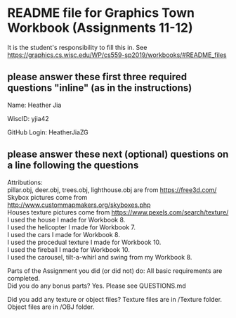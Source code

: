 # README file for Graphics Town Workbook (Assignments 11-12)

It is the student's responsibility to fill this in.
See <https://graphics.cs.wisc.edu/WP/cs559-sp2019/workbooks/#README_files>

## please answer these first three required questions "inline" (as in the instructions)

Name: Heather Jia

WiscID: yjia42

GitHub Login: HeatherJiaZG

## please answer these next (optional) questions on a line following the questions

Attributions: <br>
pillar.obj, deer.obj, trees.obj, lighthouse.obj are from https://free3d.com/  <br>
Skybox pictures come from http://www.custommapmakers.org/skyboxes.php <br>
Houses texture pictures come from https://www.pexels.com/search/texture/ <br>
I used the house I made for Workbook 8.<br>
I used the helicopter I made for Workbook 7.<br>
I used the cars I made for Workbook 8.<br>
I used the procedual texture I made for Workbook 10.<br>
I used the fireball I made for Workbook 10.<br>
I used the carousel, tilt-a-whirl and swing from my Workbook 8.<br>

Parts of the Assignment you did (or did not) do:
All basic requirements are completed.<br>
Did you do any bonus parts?
Yes. Please see QUESTIONS.md

Did you add any texture or object files?
Texture files are in /Texture folder. Object files are in /OBJ folder.<br>
